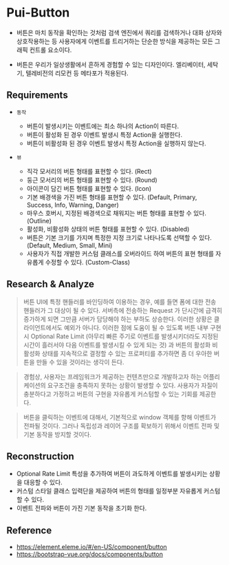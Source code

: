 # Pui-Button

- 버튼은 마치 동작을 확인하는 것처럼 검색 엔진에서 쿼리를 검색하거나 대화 상자와 상호작용하는 등 사용자에게 이벤트를 트리거하는 단순한 방식을 제공하는 모든 그래픽 컨트롤 요소이다.

- 버튼은 우리가 일상생활에서 흔하게 경험할 수 있는 디자인이다. 엘리베이터, 세탁기, 텔레비전의 리모컨 등 메타포가 적용된다.

## Requirements

- `동작`

    - 버튼이 발생시키는 이벤트에는 최소 하나의 Action이 따른다.
    - 버튼이 활성화 된 경우 이벤트 발생시 특정 Action을 실행한다.
    - 버튼이 비활성화 된 경우 이벤트 발생시 특정 Action을 실행하지 않는다.

- `뷰`

    - 직각 모서리의 버튼 형태를 표현할 수 있다. (Rect)
    - 둥근 모서리의 버튼 형태를 표현할 수 있다. (Round)
    - 아이콘이 담긴 버튼 형태를 표현할 수 있다. (Icon)
    - 기본 배경색을 가진 버튼 형태를 표현할 수 있다. (Default, Primary, Success, Info, Warning, Danger)
    - 마우스 호버시, 지정된 배경색으로 채워지는 버튼 형태를 표현할 수 있다. (Outline)
    - 활성화, 비활성화 상태의 버튼 형태를 표현할 수 있다. (Disabled)
    - 버튼은 기본 크기를 가지며 특정한 지정 크기로 나타나도록 선택할 수 있다. (Default, Medium, Small, Mini)
    - 사용자가 직접 개발한 커스텀 클래스를 오버라이드 하여 버튼의 표현 형태를 자유롭게 수정할 수 있다. (Custom-Class)

## Research & Analyze

> 버튼 UI에 특정 핸들러를 바인딩하여 이용하는 경우, 예를 들면 폼에 대한 전송 핸들러가 그 대상이 될 수 있다. 서버측에 전송하는 Request
>가 단시간에 급격히 증가하게 되면 그만큼 서버가 담당해야 하는 부하도 상승한다. 이러한 상황은 클라이언트에서도 예외가 아니다. 이러한 점에 도움이 될 수 있도록 버튼 내부 구현시 Optional Rate
> Limit
>(아무리 빠른 주기로 이벤트를 발생시키더라도 지정된 시간이 흘러서야 다음 이벤트를 발생시킬 수 있게 되는 것) 과 버튼의 활성화 비활성화 상태를 지속적으로 결정할 수 있는 프로퍼티를 추가하면 좀 더 우아한 버튼을 만들 수 있을 것이라는 생각이 든다.

> 경험상, 사용자는 프레임워크가 제공하는 컨텐츠만으로 개발하고자 하는 어플리케이션의 요구조건을 충족하지 못하는 상황이 발생할 수 있다. 사용자가 자질이 충분하다고 가정하고 버튼의 구현을 자유롭게 커스텀할 수 있는 기회를 제공한다.

> 버튼을 클릭하는 이벤트에 대해서, 기본적으로 window 객체를 향해 이벤트가 전파될 것이다. 그러나 독립성과 레이어 구조를 확보하기 위해서 이벤트 전파 및 기본 동작을 방지할 것이다. 
## Reconstruction

- Optional Rate Limit 특성을 추가하여 버튼이 과도하게 이벤트를 발생시키는 상황을 대응할 수 있다.
- 커스텀 스타일 클래스 입력단을 제공하여 버튼의 형태를 일정부분 자유롭게 커스텀 할 수 있다.
- 이벤트 전파와 버튼이 가진 기본 동작을 초기화 한다.

## Reference

- https://element.eleme.io/#/en-US/component/button
- https://bootstrap-vue.org/docs/components/button
